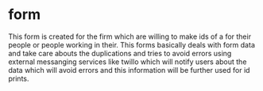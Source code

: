 # form
This form is created for the firm which are willing to make ids of a for their people or people working in their. This forms basically deals with form data and take care abouts the duplications and tries to avoid errors using external messanging services like twillo which will notify users
about the data which will avoid errors and this information will be further used for id prints.
